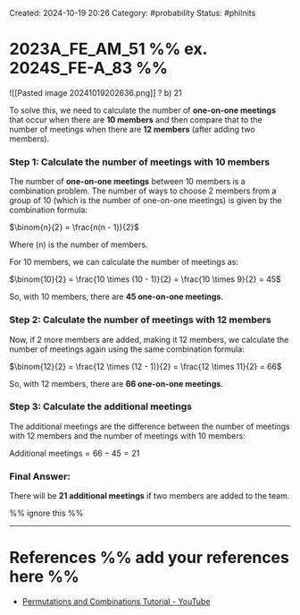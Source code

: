 Created: 2024-10-19 20:26
Category: #probability
Status: #philnits



# 2023A_FE_AM_51 %% ex. 2024S_FE-A_83 %%

![[Pasted image 20241019202636.png]]
?
b) 21

To solve this, we need to calculate the number of **one-on-one meetings** that occur when there are **10 members** and then compare that to the number of meetings when there are **12 members** (after adding two members).

### Step 1: Calculate the number of meetings with 10 members

The number of **one-on-one meetings** between 10 members is a combination problem. The number of ways to choose 2 members from a group of 10 (which is the number of one-on-one meetings) is given by the combination formula:

$\binom{n}{2} = \frac{n(n - 1)}{2}$

Where \(n\) is the number of members.

For 10 members, we can calculate the number of meetings as:

$\binom{10}{2} = \frac{10 \times (10 - 1)}{2} = \frac{10 \times 9}{2} = 45$

So, with 10 members, there are **45 one-on-one meetings**.

### Step 2: Calculate the number of meetings with 12 members

Now, if 2 more members are added, making it 12 members, we calculate the number of meetings again using the same combination formula:

$\binom{12}{2} = \frac{12 \times (12 - 1)}{2} = \frac{12 \times 11}{2} = 66$

So, with 12 members, there are **66 one-on-one meetings**.

### Step 3: Calculate the additional meetings

The additional meetings are the difference between the number of meetings with 12 members and the number of meetings with 10 members:

$\text{Additional meetings} = 66 - 45 = 21$

### Final Answer:
There will be **21 additional meetings** if two members are added to the team.


%% ignore this %%
<!--SR:!2025-03-11,4,270-->
---









# References %% add your references here %%
- [Permutations and Combinations Tutorial - YouTube](https://www.youtube.com/watch?v=XJnIdRXUi7A)